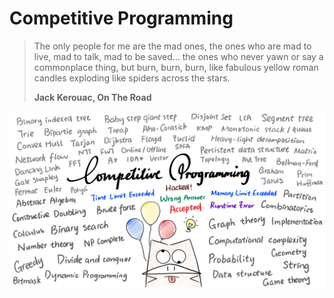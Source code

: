 # Competitive Programming

> The only people for me are the mad ones, the ones who are mad to live, mad to talk, mad to be saved... the ones who never yawn or say a commonplace thing, but burn, burn, burn, like fabulous yellow roman candles exploding like spiders across the stars. 
>
> **Jack Kerouac, On The Road**

![I love U](iloveu.png)

